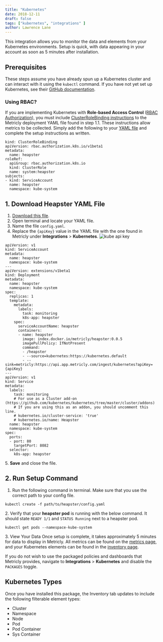 ```yaml
---
title: "Kubernetes"
date: 2018-12-11
draft: false
tags: ["kubernetes", "integrations" ]
author: Lawrence Lane
---
```

This integration allows you to monitor the data and elements from your Kubernetes environments. Setup is quick, with data appearing in your account as soon as 5 minutes after installation.

## Prerequisites
These steps assume you have already spun up a Kubernetes cluster and can interact with it using the `kubectl` command. If you have not yet set up Kubernetes, see their [GitHub documentation](https://github.com/kubernetes/kubernetes).

### Using RBAC?

If you are implementing Kubernetes with **Role-based Access Control** ([RBAC Authorization](https://kubernetes.io/docs/reference/access-authn-authz/rbac/)), you must include [ClusterRoleBinding instructions](https://raw.githubusercontent.com/metricly/heapster/master/deploy/kube-config/rbac/heapster-rbac.yaml) to the Metricly deployment YAML file found in step 1.1. These instructions allow metrics to be collected. Simply add the following to your [YAML file](https://raw.githubusercontent.com/metricly/heapster/master/deploy/kube-config/metricly/heapster.yaml) and complete the setup instructions as written.

```
kind: ClusterRoleBinding
apiVersion: rbac.authorization.k8s.io/v1beta1
metadata:
  name: heapster
roleRef:
  apiGroup: rbac.authorization.k8s.io
  kind: ClusterRole
  name: system:heapster
subjects:
- kind: ServiceAccount
  name: heapster
  namespace: kube-system
```

## 1. Download Heapster YAML File
1. [Download this file](https://raw.githubusercontent.com/metricly/heapster/master/deploy/kube-config/metricly/heapster.yaml).
2. Open terminal and locate your YAML file.
3. Name the file `config.yaml`.
4. Replace the `{apiKey}` value in the YAML file with the one found in Metricly under **Integrations** > **Kubernetes**.
![kube api key](/images/_index/kube-api-key.png)

```
apiVersion: v1
kind: ServiceAccount
metadata:
  name: heapster
  namespace: kube-system
---
apiVersion: extensions/v1beta1
kind: Deployment
metadata:
  name: heapster
  namespace: kube-system
spec:
  replicas: 1
  template:
    metadata:
      labels:
        task: monitoring
        k8s-app: heapster
    spec:
      serviceAccountName: heapster
      containers:
      - name: heapster
        image: index.docker.io/metricly/heapster:0.0.5
        imagePullPolicy: IfNotPresent
        command:
        - /heapster
        - --source=kubernetes:https://kubernetes.default
        - --sink=metricly:https://api.app.metricly.com/ingest/kubernetes?apiKey={apiKey}
---
apiVersion: v1
kind: Service
metadata:
  labels:
    task: monitoring
    # For use as a Cluster add-on (https://github.com/kubernetes/kubernetes/tree/master/cluster/addons)
    # If you are using this as an addon, you should uncomment this line.
    # kubernetes.io/cluster-service: 'true'
    # kubernetes.io/name: Heapster
  name: heapster
  namespace: kube-system
spec:
  ports:
  - port: 80
    targetPort: 8082
  selector:
    k8s-app: heapster
```
5\. **Save** and close the file.

## 2. Run Setup Command
1. Run the following command in terminal. Make sure that you use the correct path to your config file.

```
kubectl create -f path/to/heapster/config.yaml
```
2\. Verify that your **heapster pod** is running with the below command. It should state `READY 1/1` and `STATUS Running` next to a heapster pod.

```
kubectl get pods --namespace-kube-system
```

3\. View Your Data
Once setup is complete, it takes approximately 5 minutes for data to display in Metricly. All metrics can be found on the [metrics page][1], and your Kubernetes elements can be found in the [inventory page][2].

If you do not wish to use the packaged policies and dashboards that Metricly provides, navigate to **Integrations** > **Kubernetes** and disable the `PACKAGES` toggle.

[1]: /data-visualizaiton/metrics
[2]: /data-visualization/inventory

## Kubernetes Types

Once you have installed this package, the Inventory tab updates to include the following filterable element types:

- Cluster
- Namespace
- Node
- Pod
- Pod Container
- Sys Container
